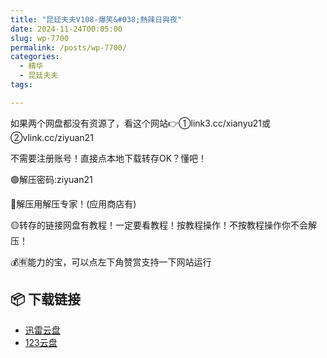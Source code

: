 ```yaml
---
title: "昆廷夫夫V108-爆笑&#038;熱辣日與夜"
date: 2024-11-24T00:05:00
slug: wp-7700
permalink: /posts/wp-7700/
categories:
  - 精华
  - 昆廷夫夫
tags:

---
```


如果两个网盘都没有资源了，看这个网站👉①link3.cc/xianyu21或②vlink.cc/ziyuan21

不需要注册账号！直接点本地下载转存OK？懂吧！

🟢解压密码:ziyuan21

🔵解压用解压专家！(应用商店有)

🟡转存的链接网盘有教程！一定要看教程！按教程操作！不按教程操作你不会解压！

💰🈶能力的宝，可以点左下角赞赏支持一下网站运行

## 📦 下载链接
- [迅雷云盘](https://blziyuan21.com/pay-download/7700?key=39910bc512&down_id=0)
- [123云盘](https://blziyuan21.com/pay-download/7700?key=39910bc512&down_id=1)

